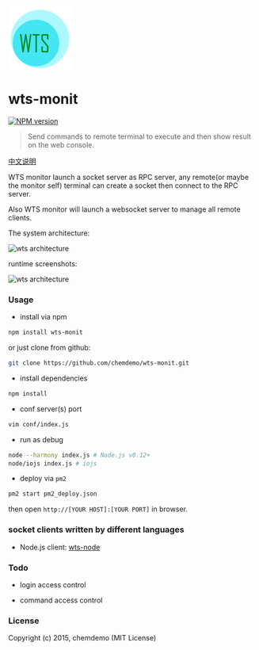 ![wts-monit](./images/logo.png)

# wts-monit
[![NPM version](https://badge.fury.io/js/wts-monit.png)](https://npmjs.org/package/wts-monit)

> Send commands to remote terminal to execute and then show result on the web console.

[中文说明](https://github.com/chemdemo/wts-monit/blob/master/README_zh-CN.md)

WTS monitor launch a socket server as RPC server, any remote(or maybe the monitor self) terminal can create a socket then connect to the RPC server.

Also WTS monitor will launch a websocket server to manage all remote clients.


The system architecture:

![wts architecture](https://raw.githubusercontent.com/chemdemo/wts-monit/master/images/architecture.png)

runtime screenshots:

![wts architecture](https://raw.githubusercontent.com/chemdemo/wts-monit/master/images/wts.png)


### Usage

- install via npm

``` bash
npm install wts-monit
```

or just clone from github:

``` bash
git clone https://github.com/chemdemo/wts-monit.git
```

- install dependencies

``` bash
npm install
```

- conf server(s) port

``` bash
vim conf/index.js
```

- run as debug

``` bash
node --harmony index.js # Node.js v0.12+
node/iojs index.js # iojs
```

- deploy via `pm2`

``` bash
pm2 start pm2_deploy.json
```

then open `http://[YOUR HOST]:[YOUR PORT]` in browser.

### socket clients written by different languages

- Node.js client: [wts-node](https://github.com/chemdemo/wts-node)

### Todo

- login access control

- command access control

### License

Copyright (c) 2015, chemdemo (MIT License)
